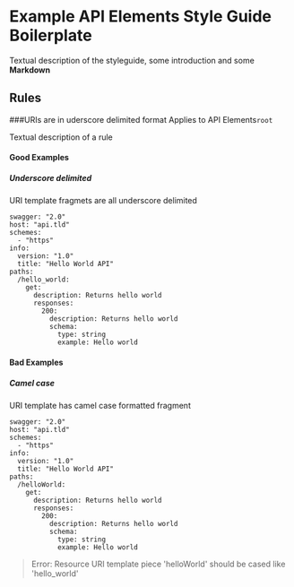 # Example API Elements Style Guide Boilerplate

Textual description of the styleguide, some introduction and some **Markdown**


## Rules

###URIs are in uderscore delimited format
Applies to API Elements`root`

Textual description of a rule



#### Good Examples
##### Underscore delimited

URI template fragmets are all underscore delimited

```
swagger: "2.0"
host: "api.tld"
schemes:
  - "https"
info:
  version: "1.0"
  title: "Hello World API"
paths:
  /hello_world:
    get:
      description: Returns hello world
      responses:
        200:
          description: Returns hello world
          schema:
            type: string
            example: Hello world
```

#### Bad Examples
##### Camel case

URI template has camel case formatted fragment

```
swagger: "2.0"
host: "api.tld"
schemes:
  - "https"
info:
  version: "1.0"
  title: "Hello World API"
paths:
  /helloWorld:
    get:
      description: Returns hello world
      responses:
        200:
          description: Returns hello world
          schema:
            type: string
            example: Hello world
```

> Error: Resource URI template piece 'helloWorld' should be cased like 'hello_world'



